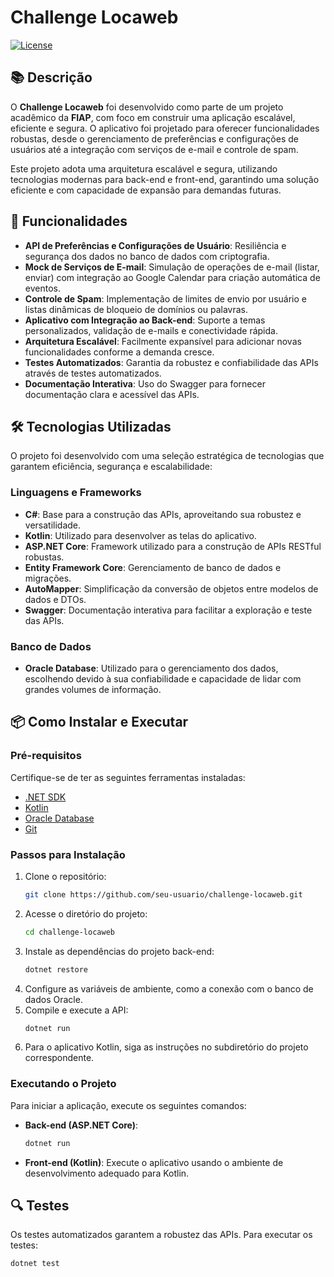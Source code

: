 # Challenge Locaweb

[![License](https://img.shields.io/badge/license-MIT-green)](LICENSE)

## 📚 Descrição

O **Challenge Locaweb** foi desenvolvido como parte de um projeto acadêmico da **FIAP**, com foco em construir uma aplicação escalável, eficiente e segura. O aplicativo foi projetado para oferecer funcionalidades robustas, desde o gerenciamento de preferências e configurações de usuários até a integração com serviços de e-mail e controle de spam.

Este projeto adota uma arquitetura escalável e segura, utilizando tecnologias modernas para back-end e front-end, garantindo uma solução eficiente e com capacidade de expansão para demandas futuras.

## 🚀 Funcionalidades

- **API de Preferências e Configurações de Usuário**: Resiliência e segurança dos dados no banco de dados com criptografia.
- **Mock de Serviços de E-mail**: Simulação de operações de e-mail (listar, enviar) com integração ao Google Calendar para criação automática de eventos.
- **Controle de Spam**: Implementação de limites de envio por usuário e listas dinâmicas de bloqueio de domínios ou palavras.
- **Aplicativo com Integração ao Back-end**: Suporte a temas personalizados, validação de e-mails e conectividade rápida.
- **Arquitetura Escalável**: Facilmente expansível para adicionar novas funcionalidades conforme a demanda cresce.
- **Testes Automatizados**: Garantia da robustez e confiabilidade das APIs através de testes automatizados.
- **Documentação Interativa**: Uso do Swagger para fornecer documentação clara e acessível das APIs.

## 🛠️ Tecnologias Utilizadas

O projeto foi desenvolvido com uma seleção estratégica de tecnologias que garantem eficiência, segurança e escalabilidade:

### Linguagens e Frameworks

- **C#**: Base para a construção das APIs, aproveitando sua robustez e versatilidade.
- **Kotlin**: Utilizado para desenvolver as telas do aplicativo.
- **ASP.NET Core**: Framework utilizado para a construção de APIs RESTful robustas.
- **Entity Framework Core**: Gerenciamento de banco de dados e migrações.
- **AutoMapper**: Simplificação da conversão de objetos entre modelos de dados e DTOs.
- **Swagger**: Documentação interativa para facilitar a exploração e teste das APIs.

### Banco de Dados

- **Oracle Database**: Utilizado para o gerenciamento dos dados, escolhendo devido à sua confiabilidade e capacidade de lidar com grandes volumes de informação.

## 📦 Como Instalar e Executar

### Pré-requisitos

Certifique-se de ter as seguintes ferramentas instaladas:

- [.NET SDK](https://dotnet.microsoft.com/download)
- [Kotlin](https://kotlinlang.org/)
- [Oracle Database](https://www.oracle.com/database/)
- [Git](https://git-scm.com/)

### Passos para Instalação

1. Clone o repositório:
    ```bash
    git clone https://github.com/seu-usuario/challenge-locaweb.git
    ```
2. Acesse o diretório do projeto:
    ```bash
    cd challenge-locaweb
    ```
3. Instale as dependências do projeto back-end:
    ```bash
    dotnet restore
    ```
4. Configure as variáveis de ambiente, como a conexão com o banco de dados Oracle.
5. Compile e execute a API:
    ```bash
    dotnet run
    ```
6. Para o aplicativo Kotlin, siga as instruções no subdiretório do projeto correspondente.

### Executando o Projeto

Para iniciar a aplicação, execute os seguintes comandos:

- **Back-end (ASP.NET Core)**:
    ```bash
    dotnet run
    ```

- **Front-end (Kotlin)**:
    Execute o aplicativo usando o ambiente de desenvolvimento adequado para Kotlin.

## 🔍 Testes

Os testes automatizados garantem a robustez das APIs. Para executar os testes:

```bash
dotnet test
